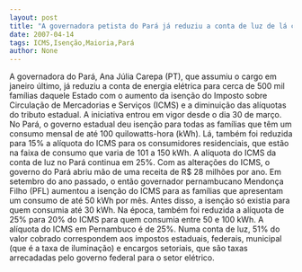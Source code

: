 ```yaml
---
layout: post
title: "A governadora petista do Pará já reduziu a conta de luz de lá com maior isenção do ICMS"
date: 2007-04-14
tags: ICMS,Isenção,Maioria,Pará
author: None
---
```


A governadora do Pará, Ana Júlia Carepa (PT), que assumiu o cargo em janeiro último, já reduziu a conta de energia elétrica para cerca de 500 mil famílias daquele Estado com o aumento da isenção do Imposto sobre Circulação de Mercadorias e Serviços (ICMS) e a diminuição das alíquotas do tributo estadual. A iniciativa entrou em vigor desde o dia 30 de março. 
No Pará, o governo estadual deu isenção para todas as famílias que têm um consumo mensal de até 100 quilowatts-hora (kWh). Lá, também foi reduzida para 15% a alíquota do ICMS para os consumidores residenciais, que estão na faixa de consumo que varia de 101 a 150 kWh. A alíquota do ICMS da conta de luz no Pará continua em 25%. Com as alterações do ICMS, o governo do Pará abriu mão de uma receita de R$ 28 milhões por ano. 
Em setembro do ano passado, o então governador pernambucano Mendonça Filho (PFL) aumentou a isenção do ICMS para as famílias que apresentam um consumo de até 50 kWh por mês. Antes disso, a isenção só existia para quem consumia até 30 kWh. Na época, também foi reduzida a alíquota de 25% para 20% do ICMS para quem consumia entre 50 e 100 kWh. 
A alíquota do ICMS em Pernambuco é de 25%. Numa conta de luz, 51% do valor cobrado correspondem aos impostos estaduais, federais, municipal (que é a taxa de iluminação) e encargos setoriais, que são taxas arrecadadas pelo governo federal para o setor elétrico.  